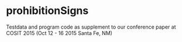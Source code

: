 # prohibitionSigns
Testdata and program code as supplement to our conference paper at COSIT 2015 (Oct 12 - 16 2015 Santa Fe, NM)
